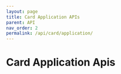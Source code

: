 ```yaml
---
layout: page
title: Card Application APIs
parent: API
nav_order: 2
permalink: /api/card/application/
---
```


# Card Application Apis

